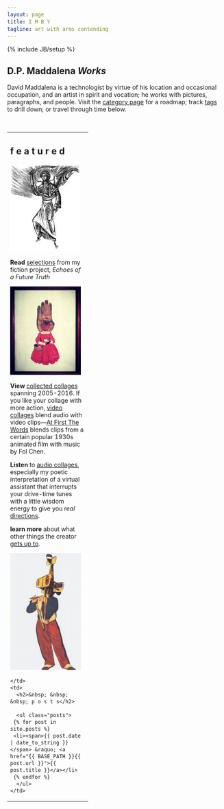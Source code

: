```yaml
---
layout: page
title: I M B Y
tagline: art with arms contending
---
```

{% include JB/setup %}

## D.P. Maddalena *Works*

David Maddalena is a technologist by virtue of his location and occasional occupation, and an artist in spirit and vocation; he works with pictures, paragraphs, and people. Visit the [category page](http://www.imby.net/categories.html) for a roadmap; track [tags](http://www.imby.net/tags.html) to drill down; or travel through time below.

&nbsp;

<table cellpadding='5'>
  <tr>
    <td width='175' valign='top'>
      <h2>f e a t u r e d</h2>
      <p><a href='20220116/Echoes-of-a-Future-Truth'><img src='assets/eft.jpg'></a></p>
      <p><strong>Read</strong> <a href='http://www.imby.net/tags.html#Echoes%20of%20a%20Future%20Truth-ref'>selections</a> from my fiction project, <em>Echoes of a Future Truth</em></p>
      <p><a href='http://imby.net/images/galleries/collage-2016/'><img src='assets/15.jpg'></a></p>
      <p><strong>View</strong> <a href='http://www.imby.net/20140223/collected-collages'>collected collages</a> spanning 2005-2016. If you like your collage with more action, <a href='http://www.imby.net/categories.html#video-ref'>video collages</a> blend audio with video clips&mdash;<a href='20150801/first-the-words'>At First The Words</a> blends clips from a certain popular 1930s animated film with music by Fol Chen.</p>
      <p><strong>Listen</strong> to <a href='http://www.imby.net/categories.html#audio-ref'>audio collages</a>, especially my poetic interpretation of a virtual assistant that interrupts your drive-time tunes with a little wisdom energy to give you <em>real</em> <a href='20140520/Starting-Directions-To'>directions</a>.</p>
     <p> <strong>learn more</strong> about what other things the creator <a href='http://maddalena.imby.net'>gets up to</a>. </p>
      <p><a href='20140222/Collages-2013'><img src='assets/13.jpg'></a></p>
      
    </td>
    <td>
      <h2>&nbsp; &nbsp; &nbsp; p o s t s</h2> 

      <ul class="posts">
     {% for post in site.posts %}
     <li><span>{{ post.date | date_to_string }}</span> &raquo; <a href="{{ BASE_PATH }}{{ post.url }}">{{ post.title }}</a></li>
     {% endfor %}
      </ul>
    </td>
  </tr>
 </table>

